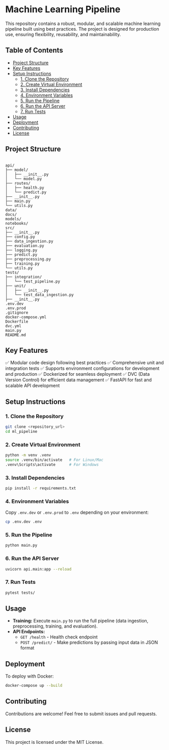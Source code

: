 # Machine Learning Pipeline

This repository contains a robust, modular, and scalable machine learning pipeline built using best practices. The project is designed for production use, ensuring flexibility, reusability, and maintainability.

## Table of Contents
- [Project Structure](#project-structure)
- [Key Features](#key-features)
- [Setup Instructions](#setup-instructions)
  - [1. Clone the Repository](#1-clone-the-repository)
  - [2. Create Virtual Environment](#2-create-virtual-environment)
  - [3. Install Dependencies](#3-install-dependencies)
  - [4. Environment Variables](#4-environment-variables)
  - [5. Run the Pipeline](#5-run-the-pipeline)
  - [6. Run the API Server](#6-run-the-api-server)
  - [7. Run Tests](#7-run-tests)
- [Usage](#usage)
- [Deployment](#deployment)
- [Contributing](#contributing)
- [License](#license)

## Project Structure

```

api/
├── model/
│   ├── __init__.py
│   └── model.py
├── routes/
│   ├── health.py
│   └── predict.py
├── __init__.py
├── main.py
└── utils.py
data/
docs/
models/
notebooks/
src/
├── __init__.py
├── config.py
├── data_ingestion.py
├── evaluation.py
├── logging.py
├── predict.py
├── preprocessing.py
├── training.py
└── utils.py
tests/
├── integration/
│   └── test_pipeline.py
├── unit/
│   ├── __init__.py
│   └── test_data_ingestion.py
├── __init__.py
.env.dev
.env.prod
.gitignore
docker-compose.yml
Dockerfile
dvc.yml
main.py
README.md
```

## Key Features

✅ Modular code design following best practices
✅ Comprehensive unit and integration tests
✅ Supports environment configurations for development and production
✅ Dockerized for seamless deployment
✅ DVC (Data Version Control) for efficient data management
✅ FastAPI for fast and scalable API development

## Setup Instructions

### 1. Clone the Repository

```bash
git clone <repository_url>
cd ml_pipeline
```

### 2. Create Virtual Environment

```bash
python -m venv .venv
source .venv/bin/activate   # For Linux/Mac
.venv\Scripts\activate      # For Windows
```

### 3. Install Dependencies

```bash
pip install -r requirements.txt
```

### 4. Environment Variables

Copy `.env.dev` or `.env.prod` to `.env` depending on your environment:

```bash
cp .env.dev .env
```

### 5. Run the Pipeline

```bash
python main.py
```

### 6. Run the API Server

```bash
uvicorn api.main:app --reload
```

### 7. Run Tests

```bash
pytest tests/
```

## Usage

* **Training:** Execute `main.py` to run the full pipeline (data ingestion, preprocessing, training, and evaluation).
* **API Endpoints:**
   * `GET /health` - Health check endpoint
   * `POST /predict/` - Make predictions by passing input data in JSON format

## Deployment

To deploy with Docker:

```bash
docker-compose up --build
```

## Contributing

Contributions are welcome! Feel free to submit issues and pull requests.

## License

This project is licensed under the MIT License.
